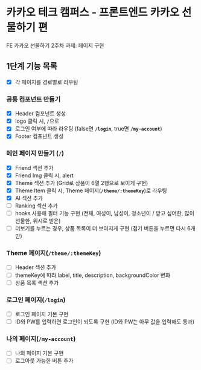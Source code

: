 # 카카오 테크 캠퍼스 - 프론트엔드 카카오 선물하기 편

FE 카카오 선물하기 2주차 과제: 페이지 구현

## 1단계 기능 목록

- [x] 각 페이지를 경로별로 라우팅

### 공통 컴포넌트 만들기

- [x] Header 컴포넌트 생성
- [x] logo 클릭 시, `/`으로
- [x] 로그인 여부에 따라 라우팅 (false면 **`/login`**, true면 **`/my-account`**)
- [x] Footer 컴포넌트 생성

### 메인 페이지 만들기 (**`/`**)

- [x] Friend 섹션 추가
- [x] Friend Img 클릭 시, alert
- [x] Theme 섹션 추가 (Grid로 상품이 6열 2행으로 보이게 구현)
- [x] Theme Item 클릭 시, Theme 페이지(**`/theme/:themeKey`**)로 라우팅
- [x] AI 섹션 추가
- [ ] Ranking 섹션 추가
- [ ] hooks 사용해 필터 기능 구현 (전체, 여성이, 남성이, 청소년이 / 받고 싶어한, 많이 선물한, 위시로 받은)
- [ ] 더보기를 누르는 경우, 상품 목록이 더 보여지게 구현 (접기 버튼을 누르면 다시 6개만)

### Theme 페이지(**`/theme/:themeKey`**)

- [ ] Header 섹션 추가
- [ ] themeKey에 따라 label, title, description, backgroundColor 변화
- [ ] 상품 목록 섹션 추가

### 로그인 페이지(**`/login`**)

- [ ] 로그인 페이지 기본 구현
- [ ] ID와 PW를 입력하면 로그인이 되도록 구현 (ID와 PW는 아무 값을 입력해도 통과)

### 나의 페이지(**`/my-account`**)

- [ ] 나의 페이지 기본 구현
- [ ] 로그아웃 가능한 버튼 추가
